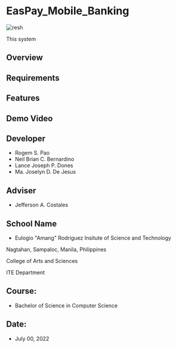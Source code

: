# EasPay_Mobile_Banking

![resh](https://user-images.githubusercontent.com/109327164/179347483-7b808cad-fe68-435f-a1e5-657e0a4bff91.png)

This system 

## Overview

## Requirements

## Features

## Demo Video

## Developer
* Rogem S. Pao
* Neil Brian C. Bernardino
* Lance Joseph P. Dones
* Ma. Joselyn D. De Jesus

## Adviser
* Jefferson A. Costales

## School Name
* Eulogio "Amang" Rodriguez Insitute of Science and Technology

Nagtahan, Sampaloc, Manila, Philippines

College of Arts and Sciences

ITE Department

## Course: 
* Bachelor of Science in Computer Science

## Date: 
* July 00, 2022

